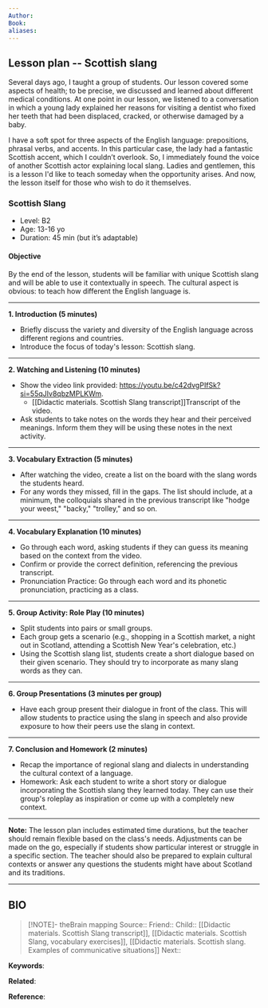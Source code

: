 ```yaml
---
Author: 
Book: 
aliases:
---
```

## Lesson plan -- Scottish slang

Several days ago, I taught a group of students. Our lesson covered some aspects of health; to be precise, we discussed and learned about different medical conditions. At one point in our lesson, we listened to a conversation in which a young lady explained her reasons for visiting a dentist who fixed her teeth that had been displaced, cracked, or otherwise damaged by a baby.

I have a soft spot for three aspects of the English language: prepositions, phrasal verbs, and accents. In this particular case, the lady had a fantastic Scottish accent, which I couldn’t overlook. So, I immediately found the voice of another Scottish actor explaining local slang. Ladies and gentlemen, this is a lesson I'd like to teach someday when the opportunity arises. And now, the lesson itself for those who wish to do it themselves.

### Scottish Slang
- Level: B2
- Age: 13-16 yo
- Duration: 45 min (but it’s adaptable)

#### Objective
By the end of the lesson, students will be familiar with unique Scottish slang and will be able to use it contextually in speech. The cultural aspect is obvious: to teach how different the English language is.

---

**1. Introduction (5 minutes)**

- Briefly discuss the variety and diversity of the English language across different regions and countries.
- Introduce the focus of today's lesson: Scottish slang.

---

**2. Watching and Listening (10 minutes)**

- Show the video link provided: https://youtu.be/c42dvgPIfSk?si=55qJIv8qbzMPLKWm.
	- [[Didactic materials. Scottish Slang transcript]]Transcript of the video.
- Ask students to take notes on the words they hear and their perceived meanings. Inform them they will be using these notes in the next activity.

---

**3. Vocabulary Extraction (5 minutes)**

- After watching the video, create a list on the board with the slang words the students heard.
- For any words they missed, fill in the gaps. The list should include, at a minimum, the colloquials shared in the previous transcript like "hodge your weest," "backy," "trolley," and so on.

---

**4. Vocabulary Explanation (10 minutes)**

- Go through each word, asking students if they can guess its meaning based on the context from the video.
- Confirm or provide the correct definition, referencing the previous transcript.
- Pronunciation Practice: Go through each word and its phonetic pronunciation, practicing as a class.

---

**5. Group Activity: Role Play (10 minutes)**

- Split students into pairs or small groups.
- Each group gets a scenario (e.g., shopping in a Scottish market, a night out in Scotland, attending a Scottish New Year's celebration, etc.)
- Using the Scottish slang list, students create a short dialogue based on their given scenario. They should try to incorporate as many slang words as they can.

---

**6. Group Presentations (3 minutes per group)**

- Have each group present their dialogue in front of the class. This will allow students to practice using the slang in speech and also provide exposure to how their peers use the slang in context.
  
---

**7. Conclusion and Homework (2 minutes)**

- Recap the importance of regional slang and dialects in understanding the cultural context of a language.
- Homework: Ask each student to write a short story or dialogue incorporating the Scottish slang they learned today. They can use their group's roleplay as inspiration or come up with a completely new context.

---

**Note:** The lesson plan includes estimated time durations, but the teacher should remain flexible based on the class's needs. Adjustments can be made on the go, especially if students show particular interest or struggle in a specific section. The teacher should also be prepared to explain cultural contexts or answer any questions the students might have about Scotland and its traditions.


***
## BIO
> [!NOTE]- theBrain mapping
> Source::
> Friend::
> Child:: [[Didactic materials. Scottish Slang transcript]], [[Didactic materials. Scottish Slang, vocabulary exercises]], [[Didactic materials. Scottish slang. Examples of communicative situations]]
> Next::

**Keywords**:

**Related**:

**Reference**: 